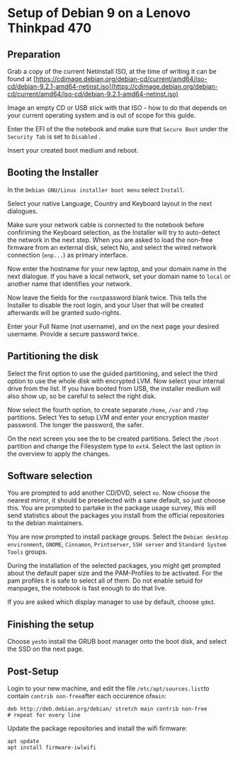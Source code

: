 # Setup of Debian 9 on a Lenovo Thinkpad 470

## Preparation

Grab a copy of the current Netinstall ISO, at the time of writing it can be found at [https://cdimage.debian.org/debian-cd/current/amd64/iso-cd/debian-9.2.1-amd64-netinst.iso](https://cdimage.debian.org/debian-cd/current/amd64/iso-cd/debian-9.2.1-amd64-netinst.iso)

Image an empty CD or USB stick with that ISO - how to do that depends on your current operating system and is out of scope for this guide.

Enter the EFI of the the notebook and make sure that `Secure Boot` under the `Security Tab` is set to `Disabled` .

Insert your created boot medium and reboot.

## Booting the Installer

In the `Debian GNU/Linux installer boot menu` select `Install`.

Select your native Language, Country and  Keyboard layout in the next dialogues.

Make sure your network cable is connected to the notebook before confiriming the Keyboard selection, as the Installer will try to auto-detect the network in the next step. When you are asked to load the non-free firmware from an external disk, select No, and select the wired network connection \(`enp...`\) as primary interface.

Now enter the hostname for your new laptop, and your domain name in the next dialogue. If you have a local network, set your domain name to `local` or another name that identifies your network.

Now leave the fields for the `root`password blank twice. This tells the Installer to disable the root login, and your User that will be created afterwards will be granted sudo-rights.

Enter your Full Name \(not username\), and on the next page your desired username. Provide a secure password twice.

## Partitioning the disk

Select the first option to use the guided partitioning, and select the third option to use the whole disk with encrypted LVM. Now select your internal drive from the list. If you have booted from USB, the installer medium will also show up, so be careful to select the right disk.

Now select the fourth option, to create separate `/home`, `/var` and `/tmp` partitions. Select Yes to setup LVM and enter your encryption master password. The longer the password, the safer.

On the next screen you see the to be created partitions. Select the `/boot` partition and change the Filesystem type to `ext4`.  Select the last option in the overview to apply the changes.

## Software selection

You are prompted to add another CD/DVD, select `no`. Now choose the nearest mirror, it should be preselected with a sane default, so just choose this. You are prompted to partake in the package usage survey, this will send statistics about the packages you install from the official repositories to the debian maintainers.

You are now prompted to install package groups. Select the `Debian desktop environment`, `GNOME`, `Cinnamon`, `Printserver`, `SSH server` and `Standard System Tools` groups.

During the installation of the selected packages, you might get prompted about the default paper size and the PAM-Profiles to be activated. For the pam profiles it is safe to select all of them. Do not enable setuid for manpages, the notebook is fast enough to do that live.

If you are asked which display manager to use by default, choose `gdm3`.

## Finishing the setup

Choose `yes`to install the GRUB boot manager onto the boot disk, and select the SSD on the next page.

## Post-Setup

Login to your new machine, and edit the file `/etc/apt/sources.list`to contain `contrib non-free`after each occurence of`main`:

```
deb http://deb.debian.org/debian/ stretch main contrib non-free
# repeat for every line
```

Update the package repositories and install the wifi firmware:

```
apt update
apt install firmware-iwlwifi
```







